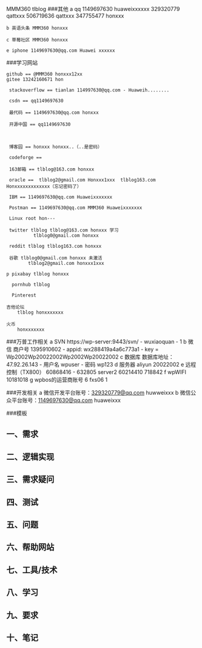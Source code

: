 MMM360
tlblog
###其他
	a qq 
	    1149697630 huaweixxxxxx
	    329320779  qattxxx
		506719636  qattxxx
		347755477  honxxx	
	
    b 英语头条 MMM360 honxxx
	
	c 草莓社区 MMM360 honxxx
	
	e iphone 1149697630@qq.com Huawei xxxxxx

###学习网站

	github == @MMM360 honxxx12xx
	gitee 13242160671 hon

	 stackoverflow == tianlan 114997630@qq.com - Huaweih........
	
	 csdn == qq1149697630
	
	 最代码 == 1149697630@qq.com honxxx

	 开源中国 == qq1149697630 
	
	 

	 博客园 == honxxx honxxx..（..是密码）

	 codeforge == 
	
	 163邮箱 == tlblog@163.com honxxx
	
	 oracle ==  tlblog2@gmail.com Honxxx1xxx  tlblog163.com Honxxxxxxxxxxxxx（忘记密码了）
	
	 IBM == 1149697630@qq.com Huaweixxxxxxx 

	 Postman == 1149697630@qq.com MMM360 Huaweixxxxxxx

	 Linux root hon---
	
	 twitter tlblog tlblog@163.com honxxx 学习
			  tlblog0@gmail.com honxxx
	
	 reddit tlblog tlblog163.com honxxx

	 谷歌	tlblog0@gmail.com honxxx 未激活
			tlblog2@gmail.com honxxx1xxx
	
	p pixabay tlblog honxxx

	  pornhub tlblog

	  Pinterest

	吉他论坛
		tlblog honxxxxxxx

	火币
		honxxxxxxx

###万普工作相关
	a SVN https://wp-server:9443/svn/ - wuxiaoquan - 1
	b 微信 商户号 1395910602 - appid: wx288419a4a6c773a1 - key = Wp2002Wp20022002Wp2002Wp20022002
    c 数据库 数据库地址：47.92.26.143 - 用户名 wpuser - 密码 wp123
	d 服务器 aliyun 20022002
	e 远程控制（TX800） 60868416 - 632805   server2 60214410 718842
	f wpWIFI 10181018
	g wpbos的运营商账号 6 fxs06 1


###开发相关
	a 微信开发平台账号：329320779@qq.com huwweixxx
	b 微信公众平台账号：1149697630@qq.com huaweixxx

###模板

一、需求
-

二、逻辑实现
-

三、需求疑问
-

四、测试
-

五、问题
-

六、帮助网站
-

七、工具/技术
-

八、学习
-

九、要求
-

十、笔记
-


